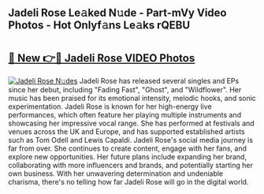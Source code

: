 ## Jadeli Rose Le𝚊ked N𝚞de - Part-mVy Video Photos - Hot Onlyf𝚊ns Le𝚊ks rQEBU

# <h2><a href="http://ab26949.deff.icu/?id=Jadeli+Rose">🔗 New 👉🔴 Jadeli Rose VIDEO Photos</a></h2>

[![Jadeli Rose N𝚞des](https://i.imgur.com/rIISA9y.gif)](http://ab26949.deff.icu/?id=Jadeli+Rose)
Jadeli Rose has released several singles and EPs since her debut, including "Fading Fast", "Ghost", and "Wildflower". Her music has been praised for its emotional intensity, melodic hooks, and sonic experimentation. Jadeli Rose is known for her high-energy live performances, which often feature her playing multiple instruments and showcasing her impressive vocal range. She has performed at festivals and venues across the UK and Europe, and has supported established artists such as Tom Odell and Lewis Capaldi. Jadeli Rose's social media journey is far from over. She continues to create content, engage with her fans, and explore new opportunities. Her future plans include expanding her brand, collaborating with more influencers and brands, and potentially starting her own business. With her unwavering determination and undeniable charisma, there's no telling how far Jadeli Rose will go in the digital world.
